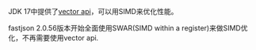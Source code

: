 JDK 17中提供了[vector api](https://openjdk.org/jeps/426)，可以用SIMD来优化性能。

fastjson 2.0.56版本开始全面使用SWAR(SIMD within a register)来做SIMD优化，不再需要使用vector api.
